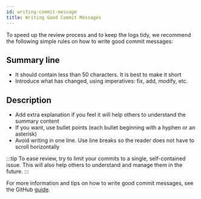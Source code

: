 ```yaml
---
id: writing-commit-message
title: Writing Good Commit Messages
---
```


To speed up the review process and to keep the logs tidy, we recommend the following simple rules on how to write good commit messages:

## Summary line

- It should contain less than 50 characters. It is best to make it short
- Introduce what has changed, using imperatives: fix, add, modify, etc.

## Description

- Add extra explanation if you feel it will help others to understand the summary content
- If you want, use bullet points (each bullet beginning with a hyphen or an asterisk)
- Avoid writing in one line. Use line breaks so the reader does not have to scroll horizontally

:::tip
To ease review, try to limit your commits to a single, self-contained issue. This will also help others to understand and manage them in the future.
:::

For more information and tips on how to write good commit messages, see the GitHub [guide](https://github.com/erlang/otp/wiki/writing-good-commit-messages).
